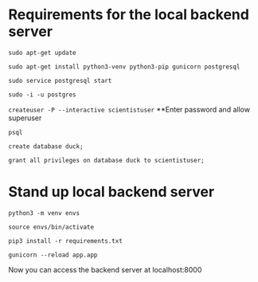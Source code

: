# Requirements for the local backend server

`sudo apt-get update`

`sudo apt-get install python3-venv python3-pip gunicorn postgresql`

`sudo service postgresql start`

`sudo -i -u postgres`

`createuser -P --interactive scientistuser`
**Enter password and allow superuser

`psql`

`create database duck;`

`grant all privileges on database duck to scientistuser;`



# Stand up local backend server

`python3 -m venv envs`

`source envs/bin/activate`

`pip3 install -r requirements.txt`

`gunicorn --reload app.app`

Now you can access the backend server at localhost:8000
